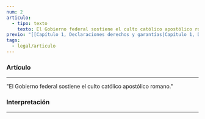 ```yaml
---
num: 2
articulo:
  - tipo: texto
    texto: El Gobierno federal sostiene el culto católico apostólico romano.
previo: "[[Capítulo 1, Declaraciones derechos y garantías|Capítulo 1, Declaraciones derechos y garantías]]"
tags:
  - legal/articulo
---
```

### Artículo
---
"El Gobierno federal sostiene el culto católico apostólico romano."

### Interpretación
---

